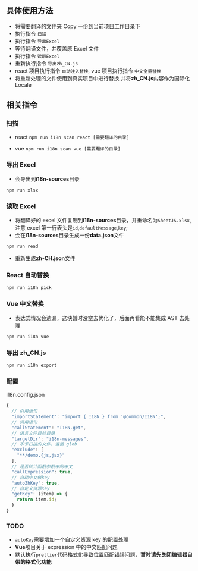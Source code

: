 ## 具体使用方法

- 将需要翻译的文件夹 Copy 一份到当前项目工作目录下
- 执行指令 `扫描`
- 执行指令 `导出Excel`
- 等待翻译文件，并覆盖原 Excel 文件
- 执行指令 `读取Excel`
- 重新执行指令 `导出zh_CN.js`
- react 项目执行指令 `自动注入替换`, vue 项目执行指令 `中文全量替换`
- 将重新处理的文件使用到真实项目中进行替换,并将**zh_CN.js**内容作为国际化 Locale

## 相关指令

### 扫描

- react
  `npm run i18n scan react [需要翻译的目录]`

- vue
  `npm run i18n scan vue [需要翻译的目录]`

### 导出 Excel

- 会导出到**i18n-sources**目录

`npm run xlsx`

### 读取 Excel

- 将翻译好的 excel 文件复制到**i18n-sources**目录，并重命名为`SheetJS.xlsx`,注意 excel 第一行表头是`id`,`defaultMessage`,`key`;
- 会在**i18n-sources**目录生成一份**data.json**文件

`npm run read`

- 重新生成**zh-CH.json**文件

### React 自动替换

`npm run i18n pick`

### Vue 中文替换

- 表达式情况会遗漏，这块暂时没空去优化了，后面再看能不能集成 AST 去处理

`npm run i18n vue`

### 导出 zh_CN.js

`npm run i18n export`

### 配置

i18n.config.json

```js
{
  // 引用语句
  "importStatement": "import { I18N } from '@common/I18N';",
  // 调用语句
  "callStatement": "I18N.get",
  // 语言文件目标目录
  "targetDir": "i18n-messages",
  // 不予扫描的文件，遵循 glob
  "exclude": [
    "**/demo.{js,jsx}"
  ],
  // 是否统计函数参数中的中文
  "callExpression": true,
  // 自动中文做key
  "autoZhKey": true,
  // 自定义资源Key
  "getKey": (item) => {
    return item.id;
  }
}
```

### TODO

- `autoKey`需要增加一个自定义资源 key 的配置处理
- **Vue**项目关于 expression 中的中文匹配问题
- 默认执行`prettier`代码格式化导致位置匹配错误问题，**暂时请先关闭编辑器自带的格式化功能**
